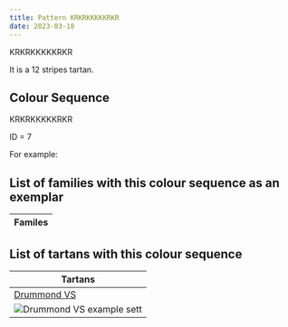 ```yaml
---
title: Pattern KRKRKKKKKRKR
date: 2023-03-18
---
```

KRKRKKKKKRKR

It is a 12 stripes tartan.


## Colour Sequence
KRKRKKKKKRKR

ID = 7 

For example:


## List of families with this colour sequence as an exemplar

| Familes |
|---------------|


## List of tartans with this colour sequence

| Tartans |
|---------------|
| [Drummond VS](/tartans/dg/8/dr2/dg2/dr56/dg16/k2/dg2/k2/dg36/dr2/dg2/dr/8)||
|![Drummond VS example sett](/variants//dg/8/dr2/dg2/dr56/dg16/k2/dg2/k2/dg36/dr2/dg2/dr/8-dg11450d-draa0000-k000000/sett.png)|
